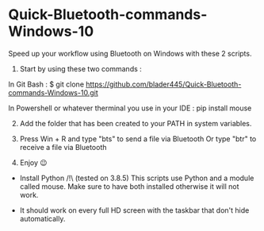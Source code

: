 # Quick-Bluetooth-commands-Windows-10
Speed up your workflow using Bluetooth on Windows with these 2 scripts. 


1. Start by using these two commands :

In Git Bash : $ git clone https://github.com/blader445/Quick-Bluetooth-commands-Windows-10.git

In Powershell or whatever therminal you use in your IDE : pip install mouse

2. Add the folder that has been created to your PATH in system variables.

3. Press Win + R and type "bts" to send a file via Bluetooth
   Or type "btr" to receive a file via Bluetooth
   
4. Enjoy 😉

- Install Python /!\ (tested on 3.8.5)
  This scripts use Python and a module called mouse. 
  Make sure to have both installed otherwise it will not work.

- It should work on every full HD screen with the taskbar that don't hide automatically.
